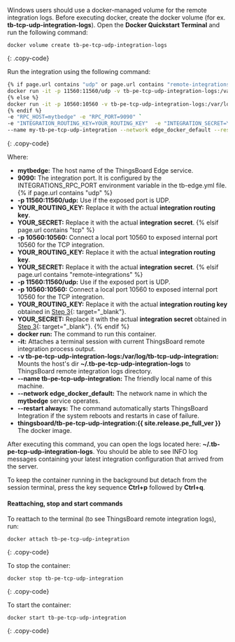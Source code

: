 Windows users should use a docker-managed volume for the remote integration logs.
Before executing docker, create the docker volume (for ex. **tb-tcp-udp-integration-logs**).
Open the **Docker Quickstart Terminal** and run the following command:
``` 
docker volume create tb-pe-tcp-udp-integration-logs
```
{: .copy-code}

Run the integration using the following command:

```bash
{% if page.url contains "udp" or page.url contains "remote-integrations" %}
docker run -it -p 11560:11560/udp -v tb-pe-tcp-udp-integration-logs:/var/log/tb-tcp-udp-integration `
{% else %}
docker run -it -p 10560:10560 -v tb-pe-tcp-udp-integration-logs:/var/log/tb-tcp-udp-integration `
{% endif %}
-e "RPC_HOST=mytbedge" -e "RPC_PORT=9090" `
-e "INTEGRATION_ROUTING_KEY=YOUR_ROUTING_KEY"  -e "INTEGRATION_SECRET=YOUR_SECRET" `
--name my-tb-pe-tcp-udp-integration --network edge_docker_default --restart always thingsboard/tb-pe-tcp-udp-integration:{{ site.release.pe_full_ver }}
```
{: .copy-code}

Where: 

- **mytbedge:** The host name of the ThingsBoard Edge service.
- **9090:** The integration port. It is configured by the INTEGRATIONS_RPC_PORT environment variable in the tb-edge.yml file.
{% if page.url contains "udp" %}
- **-p 11560:11560/udp:** Use if the exposed port is UDP.
- **YOUR_ROUTING_KEY:** Replace it with the actual **integration routing key**.
- **YOUR_SECRET:** Replace it with the actual **integration secret**.
{% elsif page.url contains "tcp" %}
- **-p 10560:10560:** Connect a local port 10560 to exposed internal port 10560 for the TCP integration.
- **YOUR_ROUTING_KEY:** Replace it with the actual **integration routing key**.
- **YOUR_SECRET:** Replace it with the actual **integration secret**.
{% elsif page.url contains "remote-integrations" %}
- **-p 11560:11560/udp:** Use if the exposed port is UDP.
- **-p 10560:10560:** Connect a local port 10560 to exposed internal port 10560 for the TCP integration.
- **YOUR_ROUTING_KEY:** Replace it with the actual **integration routing key** obtained in [Step 3](/docs/pe/edge/user-guide/integrations/remote-integrations/#step-3-save-remote-integration-credentials){: target="_blank"}.
- **YOUR_SECRET:** Replace it with the actual **integration secret** obtained in [Step 3](/docs/pe/edge/user-guide/integrations/remote-integrations/#step-3-save-remote-integration-credentials){: target="_blank"}.
{% endif %}
- **docker run:** The command to run this container.
- **-it:** Attaches a terminal session with current ThingsBoard remote integration process output.
- **-v tb-pe-tcp-udp-integration-logs:/var/log/tb-tcp-udp-integration:** Mounts the host's dir **~/.tb-pe-tcp-udp-integration-logs** to ThingsBoard remote integration logs directory.
- **--name tb-pe-tcp-udp-integration:** The friendly local name of this machine.
- **--network edge_docker_default:** The network name in which the **mytbedge** service operates.
- **--restart always:** The command automatically starts ThingsBoard Integration if the system reboots and restarts in case of failure.
- **thingsboard/tb-pe-tcp-udp-integration:{{ site.release.pe_full_ver }}** The docker image.

After executing this command, you can open the logs located here: **~/.tb-pe-tcp-udp-integration-logs**.
You should be able to see INFO log messages containing your latest integration configuration that arrived from the server.

To keep the container running in the background but detach from the session terminal, press the key sequence **Ctrl+p** followed by **Ctrl+q**.

#### Reattaching, stop and start commands

To reattach to the terminal (to see ThingsBoard remote integration logs), run:
```
docker attach tb-pe-tcp-udp-integration
```
{: .copy-code}

To stop the container:

```
docker stop tb-pe-tcp-udp-integration
```
{: .copy-code}

To start the container:

```
docker start tb-pe-tcp-udp-integration
```
{: .copy-code}
